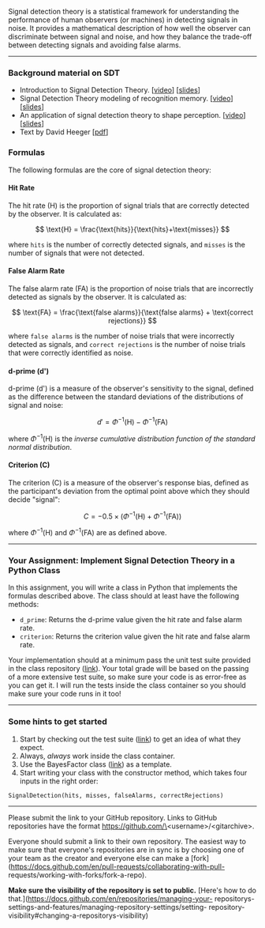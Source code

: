 Signal detection theory is a statistical framework for understanding the
performance of human observers (or machines) in detecting signals in noise. It
provides a mathematical description of how well the observer can discriminate
between signal and noise, and how they balance the trade-off between detecting
signals and avoiding false alarms.

* * *

### Background material on SDT

  * Introduction to Signal Detection Theory. [[video](https://youtu.be/bekyQYaG9cc)] [[slides](https://osf.io/e7kpq/)]
  * Signal Detection Theory modeling of recognition memory. [[video](https://youtu.be/Q3TeIdPvmP4)] [[slides](https://osf.io/byune/)]
  * An application of signal detection theory to shape perception. [[video](https://youtu.be/KxLMqBAPpXw)] [[slides](https://osf.io/vn4su/)]
  * Text by David Heeger [[pdf](https://www.cns.nyu.edu/~david/handouts/sdt-advanced.pdf)]

### Formulas

The following formulas are the core of signal detection theory:

#### Hit Rate

The hit rate (H) is the proportion of signal trials that are correctly
detected by the observer. It is calculated as:

$$
\text{H} = \frac{\text{hits}}{\text{hits}+\text{misses}}
$$

where `hits` is the number of correctly detected signals, and `misses` is the
number of signals that were not detected.

#### False Alarm Rate

The false alarm rate (FA) is the proportion of noise trials that are
incorrectly detected as signals by the observer. It is calculated as:

$$
\text{FA} = \frac{\text{false alarms}}{\text{false alarms} + \text{correct rejections}}
$$

where `false alarms` is the number of noise trials that were incorrectly
detected as signals, and `correct rejections` is the number of noise trials
that were correctly identified as noise.

#### d-prime (d')

d-prime (d') is a measure of the observer's sensitivity to the signal, defined
as the difference between the standard deviations of the distributions of
signal and noise:

$$
d' = \Phi^{-1}(\text{H}) - \Phi^{-1}(\text{FA})
$$

where $\Phi^{-1}(\text{H})$
is the _inverse cumulative distribution function of the standard normal
distribution_.

#### Criterion (C)

The criterion (C) is a measure of the observer's response bias, defined as the
participant's deviation from the optimal point above which they should decide
"signal":

$$
C = -0.5 \times \left( \Phi^{-1}(\text{H}) + \Phi^{-1}(\text{FA}) \right)
$$

where $\Phi^{-1}(\text{H})$ and $\Phi^{-1}(\text{FA})$ are as defined above.

* * *

### Your Assignment: Implement Signal Detection Theory in a Python Class

In this assignment, you will write a class in Python that implements the
formulas described above. The class should at least have the following
methods:

  * `d_prime`: Returns the d-prime value given the hit rate and false alarm rate.
  * `criterion`: Returns the criterion value given the hit rate and false alarm rate.

Your implementation should at a minimum pass the unit test suite provided in
the class repository
([link](https://github.com/joachimvandekerckhove/cogs106w25/blob/main/src/tdd/TestSignalDetection.py)).
Your total grade will be based on the passing of a more extensive test suite,
so make sure your code is as error-free as you can get it. I will run the
tests inside the class container so you should make sure your code runs in it
too!

* * *

### Some hints to get started

  1. Start by checking out the test suite ([link](https://github.com/joachimvandekerckhove/cogs106w25/blob/main/src/tdd/TestSignalDetection.py)) to get an idea of what they expect.
  2. Always,  _always_ work inside the class container.
  3. Use the BayesFactor class ([link](https://github.com/joachimvandekerckhove/cogs106w25/blob/main/src/tdd/BayesFactor.py)) as a template.
  4. Start writing your class with the constructor method, which takes four inputs in the right order:

`SignalDetection(hits, misses, falseAlarms, correctRejections)`

* * *

Please submit the link to your GitHub repository.  Links to GitHub
repositories have the format
https://github.com/\<username\>/\<gitarchive\>.

Everyone should submit a link to their own repository. The easiest way to make
sure that everyone's repositories are in sync is by choosing one of your team
as the creator and everyone else can make a
[fork](https://docs.github.com/en/pull-requests/collaborating-with-pull-
requests/working-with-forks/fork-a-repo).

**Make sure the visibility of the repository is set to public.**   [Here's how
to do that.](https://docs.github.com/en/repositories/managing-your-
repositorys-settings-and-features/managing-repository-settings/setting-
repository-visibility#changing-a-repositorys-visibility)

